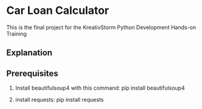 # Car Loan Calculator

This is the final project for the KreativStorm Python Development Hands-on Training

## Explanation


## Prerequisites
1. Install beautifulsoup4 with this command:
    pip install beautifulsoup4

2. install requests:
    pip install requests

